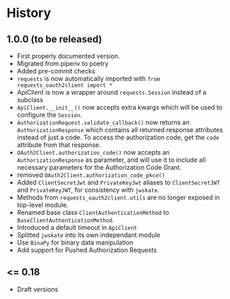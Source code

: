 # History

## 1.0.0 (to be released)

- First properly documented version.
- Migrated from pipenv to poetry
- Added pre-commit checks
- `requests` is now automatically imported with `from requests_oauth2client import *`
- ApiClient is now a wrapper around `requests.Session` instead of a subclass
- `ApiClient.__init__()` now accepts extra kwargs which will be used to configure the `Session`.
- `AuthorizationRequest.validate_callback()` now returns an `AuthorizationResponse` which contains all returned
  response attributes instead of just a code. To access the authorization code, get the `code` attribute from that response.
- `OAuth2Client.authorization_code()` now accepts an `AuthorizationResponse` as parameter, and will
  use it to include all necessary parameters for the Authorization Code Grant.
- removed `OAuth2Client.authorization_code_pkce()`
- Added `ClientSecretJwt` and `PrivateKeyJwt` aliases to `ClientSecretJWT` and `PrivateKeyJWT`, for consistency with `jwskate`.
- Methods from `requests_oauth2client.utils` are no longer exposed in top-level module.
- Renamed base class `ClientAuthenticationMethod` to `BaseClientAuthenticationMethod`.
- Introduced a default timeout in `ApiClient`
- Splitted `jwskate` into its own independant module
- Use `BinaPy` for binary data manipulation
- Add support for Pushed Authorization Requests

## \<= 0.18

- Draft versions
